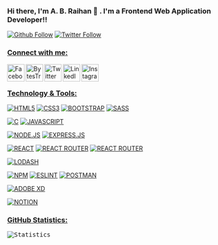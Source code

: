 ### Hi there, I'm A. B. Raihan 👋 . I'm a Frontend Web Application Developer!!

[![Github Follow](https://img.shields.io/github/followers/ABRaihan?label=A.%20B.%20Raihan&style=social)](https://github.com/ABRaihan)
[![Twitter Follow](https://img.shields.io/twitter/follow/ABRaihan7244?label=A.%20B.%20Raihan&style=social)](https://twitter.com/ABRaihan7244)

### <ins>Connect with me:</ins>

[<img align="left" alt="Facebook" width="40px" src="https://img.icons8.com/ios-filled/150/000000/facebook--v2.gif" />][facebook]
[<img align="left" alt="BytesTrouble | YouTube" width="40px" src="https://img.icons8.com/color/48/000000/youtube--v3.gif" />][youtube]
[<img align="left" alt="Twitter" width="40px" src="https://img.icons8.com/color/48/000000/twitter--v2.gif" />][twitter]
[<img align="left" alt="LinkedIn" width="40px" src="https://img.icons8.com/color/150/000000/linkedin-2--v2.gif" />][linkedin]
[<img align="left" alt="Instagram" width="40px" src="https://img.icons8.com/color/150/000000/instagram-new--v2.gif" />][instagram]

<br />
<br />

### <ins>Technology & Tools:</ins>
[<img alt="HTML5" src="https://img.shields.io/badge/html5-%23E34F26.svg?style=for-the-badge&logo=html5&logoColor=white" />][html]
[<img alt="CSS3" src="https://img.shields.io/badge/css3-%231572B6.svg?style=for-the-badge&logo=css3&logoColor=white" />][css]
[<img alt="BOOTSTRAP" src="https://img.shields.io/badge/bootstrap-%23563D7C.svg?style=for-the-badge&logo=bootstrap&logoColor=white" />][bootstrap]
[<img alt="SASS" src="https://img.shields.io/badge/SASS-hotpink.svg?style=for-the-badge&logo=SASS&logoColor=white" />][sass]

[<img alt="C" src="https://img.shields.io/badge/c-%2300599C.svg?style=for-the-badge&logo=c&logoColor=white" />][c]
[<img alt="JAVASCRIPT" src="https://img.shields.io/badge/javascript-%23323330.svg?style=for-the-badge&logo=javascript&logoColor=%23F7DF1E" />][javascript]

[<img alt="NODE.JS" src="https://img.shields.io/badge/node.js-6DA55F?style=for-the-badge&logo=node.js&logoColor=white" />][nodejs]
[<img alt="EXPRESS.JS" src="https://img.shields.io/badge/express.js-%23404d59.svg?style=for-the-badge&logo=express&logoColor=%2361DAFB" />][expressjs]

[<img alt="REACT" src="https://img.shields.io/badge/react-%2320232a.svg?style=for-the-badge&logo=react&logoColor=%2361DAFB" />][react]
[<img alt="REACT ROUTER" src="https://img.shields.io/badge/React_Router-CA4245?style=for-the-badge&logo=react-router&logoColor=white" />][reactrouter]
[<img alt="REACT ROUTER" src="https://img.shields.io/badge/-Axios-5A29E4?logo=axios&olor=black&logoColor=white&style=for-the-badge" />][reactrouter]

[<img alt="LODASH" src="https://img.shields.io/badge/-Lodash-3492FF?logo=lodash&olor=black&logoColor=black&style=for-the-badge" />][lodash]

[<img alt="NPM" src="https://img.shields.io/badge/NPM-%23000000.svg?style=for-the-badge&logo=npm&logoColor=white" />][npm]
[<img alt="ESLINT" src="https://img.shields.io/badge/ESLint-4B3263?style=for-the-badge&logo=eslint&logoColor=white" />][eslint]
[<img alt="POSTMAN" src="https://img.shields.io/badge/Postman-FF6C37?style=for-the-badge&logo=postman&logoColor=white" />][postman]

[<img alt="ADOBE XD" src="https://img.shields.io/badge/Adobe%20XD-470137?style=for-the-badge&logo=Adobe%20XD&logoColor=#FF61F6" />][adobexd]

[<img alt="NOTION" src="https://img.shields.io/badge/Notion-%23000000.svg?style=for-the-badge&logo=notion&logoColor=white" />][notion]


### <ins>GitHub Statistics:</ins>
<pre class="statistics">
<img alt="Statistics" src="https://github-readme-streak-stats.herokuapp.com/?user=ABRaihan&theme=dark&hide_border=false" />
</pre>




[twitter]: https://twitter.com/ABRaihan7244
[youtube]: https://www.youtube.com/channel/UCpW1CKva3jawnT7ghcPzCFw
[instagram]: https://www.instagram.com/abraihan7244/
[linkedin]: https://www.linkedin.com/in/a-b-raihan-a79795183/
[facebook]: https://www.facebook.com/A.B.Raihan.7244/
[html]: https://developer.mozilla.org/en-US/docs/Web/HTML
[css]: https://developer.mozilla.org/en-US/docs/Web/CSS
[javascript]: https://developer.mozilla.org/en-US/docs/Web/JavaScript
[c]: https://www.cprogramming.com/tutorial/c-tutorial.html?inl=nv
[bootstrap]: https://getbootstrap.com/
[reactstrap]: https://reactstrap.github.io/?path=/story/home-installation--page
[reactBootstrap]: https://react-bootstrap.github.io/
[react]: https://reactjs.org/
[sass]: https://sass-lang.com/
[redux]: https://redux.js.org/
[reactRedux]: https://react-redux.js.org/
[axios]: https://github.com/axios/axios
[styled]: https://styled-components.com/
[lodash]: https://lodash.com/
[npm]: https://www.npmjs.com/
[nodejs]: https://nodejs.org/en/
[expressjs]: https://expressjs.com/
[reactrouter]: https://reactrouter.com/en/main
[adobexd]: https://www.adobe.com/products/xd.html
[notion]: https://www.notion.so/
[postman]: https://www.postman.com/
[eslint]: https://eslint.org/
